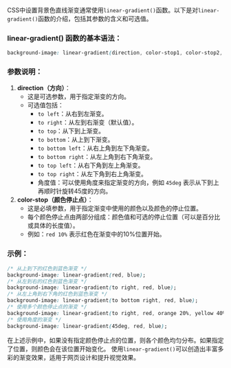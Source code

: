 CSS中设置背景色直线渐变通常使用`linear-gradient()`函数。以下是对`linear-gradient()`函数的介绍，包括其参数的含义和可选值。
### linear-gradient() 函数的基本语法：
```css
background-image: linear-gradient(direction, color-stop1, color-stop2, ...);
```
### 参数说明：
1. **direction（方向）**：
   - 这是可选参数，用于指定渐变的方向。
   - 可选值包括：
     - `to left`：从右到左渐变。
     - `to right`：从左到右渐变（默认值）。
     - `to top`：从下到上渐变。
     - `to bottom`：从上到下渐变。
     - `to bottom left`：从右上角到左下角渐变。
     - `to bottom right`：从左上角到右下角渐变。
     - `to top left`：从右下角到左上角渐变。
     - `to top right`：从左下角到右上角渐变。
     - 角度值：可以使用角度来指定渐变的方向，例如 `45deg` 表示从下到上再顺时针旋转45度的方向。
2. **color-stop（颜色停止点）**：
   - 这是必填参数，用于指定渐变中使用的颜色以及颜色的停止位置。
   - 每个颜色停止点由两部分组成：颜色值和可选的停止位置（可以是百分比或具体的长度值）。
   - 例如：`red 10%` 表示红色在渐变中的10%位置开始。
### 示例：
```css
/* 从上到下的红色到蓝色渐变 */
background-image: linear-gradient(red, blue);
/* 从左到右的红色到蓝色渐变 */
background-image: linear-gradient(to right, red, blue);
/* 从左上角到右下角的红色到蓝色渐变 */
background-image: linear-gradient(to bottom right, red, blue);
/* 使用多个颜色停止点的渐变 */
background-image: linear-gradient(to right, red, orange 20%, yellow 40%, green 60%, blue 80%, purple);
/* 使用角度的渐变 */
background-image: linear-gradient(45deg, red, blue);
```
在上述示例中，如果没有指定颜色停止点的位置，则各个颜色均匀分布。如果指定了位置，则颜色会在该位置开始变化。
使用`linear-gradient()`可以创造出丰富多彩的渐变效果，适用于网页设计和提升视觉效果。
